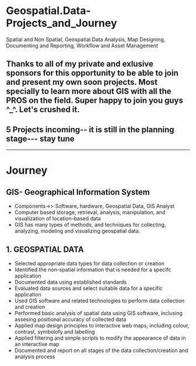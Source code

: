 # Geospatial.Data-Projects_and_Journey
Spatial and Non Spatial, Geospatial Data Analysis, Map Designing, Documenting and Reporting, Workflow and Asset Management

## Thanks to all of my private and exlusive sponsors for this opportunity to be able to join and present my own soon projects. Most specially to learn more about GIS with all the PROS on the field. Super happy to join you guys ^_^. Let's crushed it.


## 5 Projects incoming-- it is still in the planning stage---  stay tune
-----------------------------------------------------------------------------------------------------------
# Journey

## GIS- Geographical Information System
- Components->> Software, hardware, Geospatial Data, GIS Analyst
- Computer based storage, retrieval, analysis, manipulation, and visualization of location-based data
-  GIS has many types of methods, and techniques for collecting, analyzing, modeling and visualizing geospatial data.

## 1. GEOSPATIAL DATA
- Selected appropriate data types for data collection or creation
- Identified the non-spatial information that is needed for a specifc application
- Documented data using established standards
- Evaluated data sources and select suitable data for a specific application
- Used GIS software and related technologies to perform data collection and creation
- Performed basic analysis of spatial data using GIS software, inclusing assesing positional accuracy of collected data
- Applied map design principles to interactive web maps, including colour, contrast, symbolofy and labelling
- Applied filtering and simple scripts to modify the appearance of data in an interactive map
- Documented and report on all stages of the data collection/creation and analysis process

  



